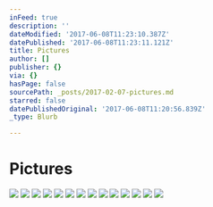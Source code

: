 ```yaml
---
inFeed: true
description: ''
dateModified: '2017-06-08T11:23:10.387Z'
datePublished: '2017-06-08T11:23:11.121Z'
title: Pictures
author: []
publisher: {}
via: {}
hasPage: false
sourcePath: _posts/2017-02-07-pictures.md
starred: false
datePublishedOriginal: '2017-06-08T11:20:56.839Z'
_type: Blurb

---
```

# Pictures
![](https://the-grid-user-content.s3-us-west-2.amazonaws.com/b199e8a8-a56f-4ad4-a848-5cc28ee053c3.jpg)
![](https://the-grid-user-content.s3-us-west-2.amazonaws.com/6b50105d-c2a1-46bb-b318-a67f8608a3e3.jpg)
![](https://the-grid-user-content.s3-us-west-2.amazonaws.com/4f67525e-e472-4d39-ad5d-c776763e523a.jpg)
![](https://the-grid-user-content.s3-us-west-2.amazonaws.com/738f4757-7d57-4016-80a2-5f8fdc803cee.jpg)
![](https://the-grid-user-content.s3-us-west-2.amazonaws.com/d0538b7f-8705-477a-897f-e97626c50c4d.jpg)
![](https://the-grid-user-content.s3-us-west-2.amazonaws.com/107539d1-e64f-4f35-bc91-b9da9b951df2.jpg)
![](https://the-grid-user-content.s3-us-west-2.amazonaws.com/6892e578-32df-4500-be3a-e2d66c91f5cb.jpg)
![](https://the-grid-user-content.s3-us-west-2.amazonaws.com/ce2c0d87-f6a4-4700-ae54-f13c30ed8dc1.jpg)
![](https://the-grid-user-content.s3-us-west-2.amazonaws.com/c2d72b95-cb6c-45cb-995b-c2f8444244fa.jpg)
![](https://the-grid-user-content.s3-us-west-2.amazonaws.com/4e673b9a-84e4-4b55-a5ca-0d9886eb6775.jpg)
![](https://the-grid-user-content.s3-us-west-2.amazonaws.com/f0d44ba8-8751-4c1b-a9e9-744a5cbf9b10.jpg)
![](https://the-grid-user-content.s3-us-west-2.amazonaws.com/291b5316-a67f-4457-a99b-849a2e19297a.jpg)
![](https://the-grid-user-content.s3-us-west-2.amazonaws.com/652f7bcb-6d7b-46e0-abc4-5bd6c919ba9e.jpg)
![](https://the-grid-user-content.s3-us-west-2.amazonaws.com/f4623fda-d6dd-4cf4-939e-345bbd58b1e8.jpg)